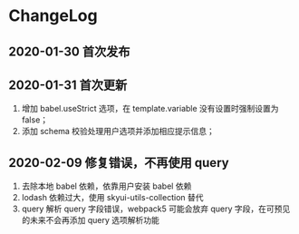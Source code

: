 # ChangeLog

## 2020-01-30 首次发布

## 2020-01-31 首次更新

1. 增加 babel.useStrict 选项，在 template.variable 没有设置时强制设置为 false；
2. 添加 schema 校验处理用户选项并添加相应提示信息；

## 2020-02-09 修复错误，不再使用 query

1. 去除本地 babel 依赖，依靠用户安装 babel 依赖
2. lodash 依赖过大，使用 skyui-utils-collection 替代
3. query 解析 query 字段错误，webpack5 可能会放弃 query 字段，在可预见的未来不会再添加 query 选项解析功能

